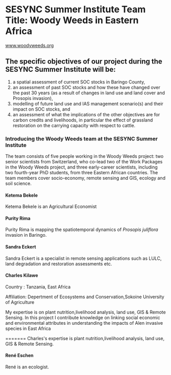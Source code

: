 # SESYNC Summer Institute Team Title: Woody Weeds in Eastern Africa

www.woodyweeds.org

## The specific objectives of our project during the SESYNC Summer Institute will be: 
1.	a spatial assessment of current SOC stocks in Baringo County, 
2.	an assessment of past SOC stocks and how these have changed over the past 30 years (as a result of changes in land use and land cover and Prosopis invasion),
3.	modelling of future land use and IAS management scenario(s) and their impact on SOC stocks, and
4.	an assessment of what the implications of the other objectives are for carbon credits and livelihoods, in particular the effect of grassland restoration on the carrying capacity with respect to cattle. 

### Introducing the Woody Weeds team at the SESYNC Summer Institute
The team consists of five people working in the Woody Weeds project: two senior scientists from Switzerland, who co-lead two of the Work Packages in the Woody Weeds project, and three early-career scientists, including two fourth-year PhD students, from three Eastern African countries. The team members cover socio-economy, remote sensing and GIS, ecology and soil science.  
#### Ketema Bekele
Ketema Bekele is an Agricultural Economist
#### Purity Rima
Purity Rima is mapping the spatiotemporal dynamics of *Prosopis juliflora* invasion in Baringo.
#### Sandra Eckert
Sandra Eckert is a specialist in remote sensing applications such as LULC, land degradation and restoration assessments etc. 
#### Charles Kilawe

Country : Tanzania, East Africa

Affiliation: Depertment of Ecosystems and Conservation,Sokoine University of Agriculture

My expertise is on plant nutrition,livelihood analysis, land use, GIS & Remote Sensing.  In this project I contribute knowledge on linking social economic and environmental attributes in understanding the impacts of Alen invasive species in East Africa

=======
Charles's expertise is plant nutrition,livelihood analysis, land use, GIS & Remote Sensing.

#### René Eschen
René is an ecologist.

